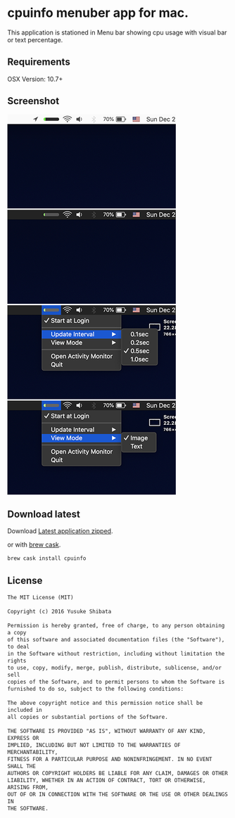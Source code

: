 # cpuinfo menuber app for mac.

This application is stationed in Menu bar showing cpu usage with visual bar or text percentage.

## Requirements

OSX Version: 10.7+

## Screenshot

![screenshot 1](/res/screenshot1.png?raw=true)
![screenshot 2](/res/screenshot2.png?raw=true)
![screenshot 3](/res/screenshot3.png?raw=true)
![screenshot 4](/res/screenshot4.png?raw=true)

## Download latest

Download [Latest application zipped](dist/cpuinfo.zip?raw=true).

or with [brew cask](http://caskroom.io/).

```sh
brew cask install cpuinfo
```

## License

```
The MIT License (MIT)  

Copyright (c) 2016 Yusuke Shibata  

Permission is hereby granted, free of charge, to any person obtaining a copy  
of this software and associated documentation files (the "Software"), to deal  
in the Software without restriction, including without limitation the rights  
to use, copy, modify, merge, publish, distribute, sublicense, and/or sell  
copies of the Software, and to permit persons to whom the Software is  
furnished to do so, subject to the following conditions:  

The above copyright notice and this permission notice shall be included in  
all copies or substantial portions of the Software.  

THE SOFTWARE IS PROVIDED "AS IS", WITHOUT WARRANTY OF ANY KIND, EXPRESS OR  
IMPLIED, INCLUDING BUT NOT LIMITED TO THE WARRANTIES OF MERCHANTABILITY,  
FITNESS FOR A PARTICULAR PURPOSE AND NONINFRINGEMENT. IN NO EVENT SHALL THE  
AUTHORS OR COPYRIGHT HOLDERS BE LIABLE FOR ANY CLAIM, DAMAGES OR OTHER  
LIABILITY, WHETHER IN AN ACTION OF CONTRACT, TORT OR OTHERWISE, ARISING FROM,  
OUT OF OR IN CONNECTION WITH THE SOFTWARE OR THE USE OR OTHER DEALINGS IN  
THE SOFTWARE.  
```
